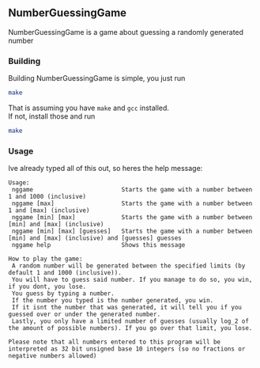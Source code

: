 ## NumberGuessingGame

NumberGuessingGame is a game about guessing a randomly generated number

### Building

Building NumberGuessingGame is simple, you just run
```bash
make
```

That is assuming you have `make` and `gcc` installed.  
If not, install those and run
```bash
make
```

### Usage

Ive already typed all of this out, so heres the help message:
```
Usage:
 nggame                         Starts the game with a number between 1 and 1000 (inclusive)
 nggame [max]                   Starts the game with a number between 1 and [max] (inclusive)
 nggame [min] [max]             Starts the game with a number between [min] and [max] (inclusive)
 nggame [min] [max] [guesses]   Starts the game with a number between [min] and [max] (inclusive) and [guesses] guesses
 nggame help                    Shows this message

How to play the game:
 A random number will be generated between the specified limits (by default 1 and 1000 (inclusive)).
 You will have to guess said number. If you manage to do so, you win, if you dont, you lose.
 You guess by typing a number.
 If the number you typed is the number generated, you win.
 If it isnt the number that was generated, it will tell you if you guessed over or under the generated number.
 Lastly, you only have a limited number of guesses (usually log_2 of the amount of possible numbers). If you go over that limit, you lose.

Please note that all numbers entered to this program will be interpreted as 32 bit unsigned base 10 integers (so no fractions or negative numbers allowed)

```
